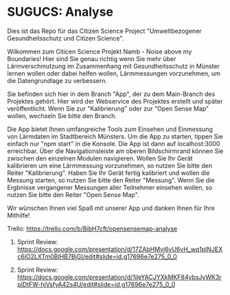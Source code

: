 # SUGUCS: Analyse

Dies ist das Repo für das Citizen Science Project "Umweltbezogener Gesundheitsschutz und Citizen Science".

Wilkommen zum Citicen Science Projekt Namb - Noise above my Boundaries!
Hier sind Sie genau richtig wenn Sie mehr über Lärmverschmutzung im Zusammenhang mit Gesundheitsschutz in Münster lernen wollen oder dabei helfen wollen, Lärmmessungen vorzunehmen, um die Datengrundlage zu verbessern.

Sie befinden sich hier in dem Branch "App", der zu dem Main-Branch des Projektes gehört.
Hier wird der Webservice des Projektes erstellt und später veröffentlicht.
Wenn Sie zur "Kalibrierung" oder zur "Open Sense Map" wollen, wechseln Sie bitte den Branch.

Die App bietet Ihnen umfangreiche Tools zum Einsehen und Einmessung von Lärmdaten im Stadtbereich Münsters.
Um die App zu starten, tippen Sie einfach nur "npm start" in die Konsole. Die App ist dann auf localhost:3000 erreichbar.
Über die Navigationsleiste am oberen Bildschirmrand können Sie zwischen den einzelnen Modulen navigieren.
Wollen Sie Ihr Gerät kalibrieren um eine Lärmmessung vorzunehmen, so nutzen Sie bitte den Reiter "Kalibrierung".
Haben Sie Ihr Gerät fertig kalibriert und wollen die Messung starten, so nutzen Sie bitte den Reiter "Messung".
Wenn Sie die Ergbnisse vergangener Messungen aller Teilnehmer einsehen wollen, so nutzen Sie bitte den Reiter "Open Sense Map".

Wir wünschen Ihnen viel Spaß mit unserer App und danken Ihnen für Ihre Mithilfe!

Trello: https://trello.com/b/BibH7cft/opensensemap-analyse

1. Sprint Review: https://docs.google.com/presentation/d/17ZAbHMvj6vU6vH_wq1plNJEXc6jO2LXTm0BlHB7BjGI/edit#slide=id.g17696e7e275_0_0

2. Sprint Review: https://docs.google.com/presentation/d/1ileYACJYXkMKF84ybsJyWK3rplDtFW-hjVsfyA42s4U/edit#slide=id.g17696e7e275_0_0

